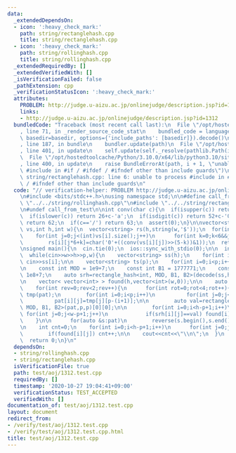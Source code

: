 ```yaml
---
data:
  _extendedDependsOn:
  - icon: ':heavy_check_mark:'
    path: string/rectanglehash.cpp
    title: string/rectanglehash.cpp
  - icon: ':heavy_check_mark:'
    path: string/rollinghash.cpp
    title: string/rollinghash.cpp
  _extendedRequiredBy: []
  _extendedVerifiedWith: []
  _isVerificationFailed: false
  _pathExtension: cpp
  _verificationStatusIcon: ':heavy_check_mark:'
  attributes:
    PROBLEM: http://judge.u-aizu.ac.jp/onlinejudge/description.jsp?id=1312
    links:
    - http://judge.u-aizu.ac.jp/onlinejudge/description.jsp?id=1312
  bundledCode: "Traceback (most recent call last):\n  File \"/opt/hostedtoolcache/Python/3.10.0/x64/lib/python3.10/site-packages/onlinejudge_verify/documentation/build.py\"\
    , line 71, in _render_source_code_stat\n    bundled_code = language.bundle(stat.path,\
    \ basedir=basedir, options={'include_paths': [basedir]}).decode()\n  File \"/opt/hostedtoolcache/Python/3.10.0/x64/lib/python3.10/site-packages/onlinejudge_verify/languages/cplusplus.py\"\
    , line 187, in bundle\n    bundler.update(path)\n  File \"/opt/hostedtoolcache/Python/3.10.0/x64/lib/python3.10/site-packages/onlinejudge_verify/languages/cplusplus_bundle.py\"\
    , line 401, in update\n    self.update(self._resolve(pathlib.Path(included), included_from=path))\n\
    \  File \"/opt/hostedtoolcache/Python/3.10.0/x64/lib/python3.10/site-packages/onlinejudge_verify/languages/cplusplus_bundle.py\"\
    , line 400, in update\n    raise BundleErrorAt(path, i + 1, \"unable to process\
    \ #include in #if / #ifdef / #ifndef other than include guards\")\nonlinejudge_verify.languages.cplusplus_bundle.BundleErrorAt:\
    \ string/rectanglehash.cpp: line 6: unable to process #include in #if / #ifdef\
    \ / #ifndef other than include guards\n"
  code: "// verification-helper: PROBLEM http://judge.u-aizu.ac.jp/onlinejudge/description.jsp?id=1312\n\
    \n#include <bits/stdc++.h>\nusing namespace std;\n\n#define call_from_test\n#include\
    \ \"../../string/rollinghash.cpp\"\n#include \"../../string/rectanglehash.cpp\"\
    \n#undef call_from_test\n\nint conv(char c){\n  if(isupper(c)) return c-'A';\n\
    \  if(islower(c)) return 26+c-'a';\n  if(isdigit(c)) return 52+c-'0';\n  if(c=='+')\
    \ return 62;\n  if(c=='/') return 63;\n  assert(0);\n}\n\nvector<string> decode(vector<string>\
    \ vs,int h,int w){\n  vector<string> rs(h,string(w,'$'));\n  for(int i=0;i<h;i++)\n\
    \    for(int j=0;j<(int)vs[i].size();j++)\n      for(int k=0;k<6&&j*6+k<w;k++)\n\
    \        rs[i][j*6+k]=char('0'+((conv(vs[i][j])>>(5-k))&1));\n  return rs;\n}\n\
    \nsigned main(){\n  cin.tie(0);\n  ios::sync_with_stdio(0);\n\n  int w,h,p;\n\
    \  while(cin>>w>>h>>p,w){\n    vector<string> ss(h);\n    for(int i=0;i<h;i++)\
    \ cin>>ss[i];\n\n    vector<string> ts(p);\n    for(int i=0;i<p;i++) cin>>ts[i];\n\
    \n    const int MOD = 1e9+7;\n    const int B1 = 1777771;\n    const int B2 =\
    \ 1e8+7;\n    auto srh=rectangle_hash<int, MOD, B1, B2>(decode(ss,h,w),p,p);\n\
    \n    vector< vector<int> > found(h,vector<int>(w,0));\n\n    auto pat=decode(ts,p,p);\n\
    \    for(int rev=0;rev<2;rev++){\n      for(int rot=0;rot<4;rot++){\n        auto\
    \ tmp(pat);\n        for(int i=0;i<p;i++)\n          for(int j=0;j<p;j++)\n  \
    \          pat[i][j]=tmp[j][p-(i+1)];\n\n        auto val=rectangle_hash<int,\
    \ MOD, B1, B2>(pat,p,p)[0][0];\n\n        for(int i=0;i<h-p+1;i++)\n         \
    \ for(int j=0;j<w-p+1;j++)\n            if(srh[i][j]==val) found[i][j]=1;\n  \
    \    }\n\n      for(auto &s:pat)\n        reverse(s.begin(),s.end());\n    }\n\
    \n    int cnt=0;\n    for(int i=0;i<h-p+1;i++)\n      for(int j=0;j<w-p+1;j++)\n\
    \        if(found[i][j]) cnt++;\n\n    cout<<cnt<<\"\\n\";\n  }\n  cout<<flush;\n\
    \  return 0;\n}\n"
  dependsOn:
  - string/rollinghash.cpp
  - string/rectanglehash.cpp
  isVerificationFile: true
  path: test/aoj/1312.test.cpp
  requiredBy: []
  timestamp: '2020-10-27 19:04:41+09:00'
  verificationStatus: TEST_ACCEPTED
  verifiedWith: []
documentation_of: test/aoj/1312.test.cpp
layout: document
redirect_from:
- /verify/test/aoj/1312.test.cpp
- /verify/test/aoj/1312.test.cpp.html
title: test/aoj/1312.test.cpp
---
```

